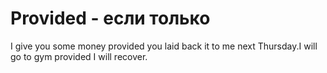 # Provided - если только

I give you some money provided you laid back it to me next Thursday.I will go to gym provided I will recover.
